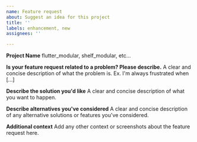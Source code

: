 ```yaml
---
name: Feature request
about: Suggest an idea for this project
title: ''
labels: enhancement, new
assignees: ''

---
```


**Project Name**
flutter_modular, shelf_modular, etc...

**Is your feature request related to a problem? Please describe.**
A clear and concise description of what the problem is. Ex. I'm always frustrated when [...]

**Describe the solution you'd like**
A clear and concise description of what you want to happen.

**Describe alternatives you've considered**
A clear and concise description of any alternative solutions or features you've considered.

**Additional context**
Add any other context or screenshots about the feature request here.
